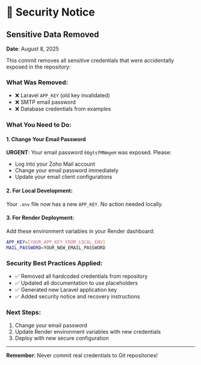 # 🔐 Security Notice

## Sensitive Data Removed

**Date**: August 8, 2025

This commit removes all sensitive credentials that were accidentally exposed in the repository:

### What Was Removed:
- ❌ Laravel `APP_KEY` (old key invalidated)
- ❌ SMTP email password
- ❌ Database credentials from examples

### What You Need to Do:

#### 1. Change Your Email Password
**URGENT**: Your email password `66gtsfMNmgeH` was exposed. Please:
- Log into your Zoho Mail account
- Change your email password immediately
- Update your email client configurations

#### 2. For Local Development:
Your `.env` file now has a new `APP_KEY`. No action needed locally.

#### 3. For Render Deployment:
Add these environment variables in your Render dashboard:

```bash
APP_KEY=[YOUR_APP_KEY_FROM_LOCAL_ENV]
MAIL_PASSWORD=YOUR_NEW_EMAIL_PASSWORD
```

### Security Best Practices Applied:
- ✅ Removed all hardcoded credentials from repository
- ✅ Updated all documentation to use placeholders
- ✅ Generated new Laravel application key
- ✅ Added security notice and recovery instructions

### Next Steps:
1. Change your email password
2. Update Render environment variables with new credentials
3. Deploy with new secure configuration

---
**Remember**: Never commit real credentials to Git repositories!

